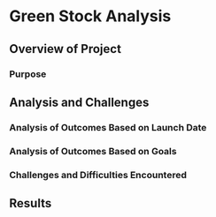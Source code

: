 # Green Stock Analysis

## Overview of Project

### Purpose

## Analysis and Challenges

### Analysis of Outcomes Based on Launch Date

### Analysis of Outcomes Based on Goals

### Challenges and Difficulties Encountered

## Results
